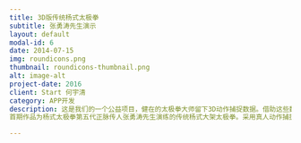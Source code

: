 ```yaml
---
title: 3D版传统杨式太极拳
subtitle: 张勇涛先生演示
layout: default
modal-id: 6
date: 2014-07-15
img: roundicons.png
thumbnail: roundicons-thumbnail.png
alt: image-alt
project-date: 2016
client: Start 何宇清
category: APP开发
description: 这是我们的一个公益项目，健在的太极拳大师留下3D动作捕捉数据。借助这些数据，可以精准展现太极拳动作中的身体方位，角度，运动轨迹及细节变化。
首期作品为杨式太极拳第五代正脉传人张勇涛先生演练的传统杨式大架太极拳。采用真人动作捕捉，所有动作数据都基于张勇涛老师本人所演练。APP版即将发布。

---
```

